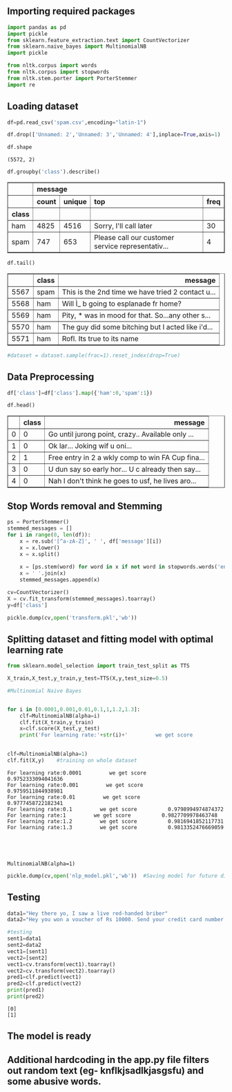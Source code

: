 ## Importing required packages


```python
import pandas as pd
import pickle
from sklearn.feature_extraction.text import CountVectorizer
from sklearn.naive_bayes import MultinomialNB
import pickle

from nltk.corpus import words
from nltk.corpus import stopwords
from nltk.stem.porter import PorterStemmer
import re
```

## Loading dataset 


```python
df=pd.read_csv('spam.csv',encoding="latin-1")
```


```python
df.drop(['Unnamed: 2','Unnamed: 3','Unnamed: 4'],inplace=True,axis=1)
```


```python
df.shape
```




    (5572, 2)




```python
df.groupby('class').describe()
```




<div>
<style scoped>
    .dataframe tbody tr th:only-of-type {
        vertical-align: middle;
    }

    .dataframe tbody tr th {
        vertical-align: top;
    }

    .dataframe thead tr th {
        text-align: left;
    }

    .dataframe thead tr:last-of-type th {
        text-align: right;
    }
</style>
<table border="1" class="dataframe">
  <thead>
    <tr>
      <th></th>
      <th colspan="4" halign="left">message</th>
    </tr>
    <tr>
      <th></th>
      <th>count</th>
      <th>unique</th>
      <th>top</th>
      <th>freq</th>
    </tr>
    <tr>
      <th>class</th>
      <th></th>
      <th></th>
      <th></th>
      <th></th>
    </tr>
  </thead>
  <tbody>
    <tr>
      <td>ham</td>
      <td>4825</td>
      <td>4516</td>
      <td>Sorry, I'll call later</td>
      <td>30</td>
    </tr>
    <tr>
      <td>spam</td>
      <td>747</td>
      <td>653</td>
      <td>Please call our customer service representativ...</td>
      <td>4</td>
    </tr>
  </tbody>
</table>
</div>




```python
df.tail()
```




<div>
<style scoped>
    .dataframe tbody tr th:only-of-type {
        vertical-align: middle;
    }

    .dataframe tbody tr th {
        vertical-align: top;
    }

    .dataframe thead th {
        text-align: right;
    }
</style>
<table border="1" class="dataframe">
  <thead>
    <tr style="text-align: right;">
      <th></th>
      <th>class</th>
      <th>message</th>
    </tr>
  </thead>
  <tbody>
    <tr>
      <td>5567</td>
      <td>spam</td>
      <td>This is the 2nd time we have tried 2 contact u...</td>
    </tr>
    <tr>
      <td>5568</td>
      <td>ham</td>
      <td>Will Ì_ b going to esplanade fr home?</td>
    </tr>
    <tr>
      <td>5569</td>
      <td>ham</td>
      <td>Pity, * was in mood for that. So...any other s...</td>
    </tr>
    <tr>
      <td>5570</td>
      <td>ham</td>
      <td>The guy did some bitching but I acted like i'd...</td>
    </tr>
    <tr>
      <td>5571</td>
      <td>ham</td>
      <td>Rofl. Its true to its name</td>
    </tr>
  </tbody>
</table>
</div>




```python
#dataset = dataset.sample(frac=1).reset_index(drop=True)
```

## Data Preprocessing


```python
df['class']=df['class'].map({'ham':0,'spam':1})
```


```python
df.head()
```




<div>
<style scoped>
    .dataframe tbody tr th:only-of-type {
        vertical-align: middle;
    }

    .dataframe tbody tr th {
        vertical-align: top;
    }

    .dataframe thead th {
        text-align: right;
    }
</style>
<table border="1" class="dataframe">
  <thead>
    <tr style="text-align: right;">
      <th></th>
      <th>class</th>
      <th>message</th>
    </tr>
  </thead>
  <tbody>
    <tr>
      <td>0</td>
      <td>0</td>
      <td>Go until jurong point, crazy.. Available only ...</td>
    </tr>
    <tr>
      <td>1</td>
      <td>0</td>
      <td>Ok lar... Joking wif u oni...</td>
    </tr>
    <tr>
      <td>2</td>
      <td>1</td>
      <td>Free entry in 2 a wkly comp to win FA Cup fina...</td>
    </tr>
    <tr>
      <td>3</td>
      <td>0</td>
      <td>U dun say so early hor... U c already then say...</td>
    </tr>
    <tr>
      <td>4</td>
      <td>0</td>
      <td>Nah I don't think he goes to usf, he lives aro...</td>
    </tr>
  </tbody>
</table>
</div>



## Stop Words removal and Stemming 


```python
ps = PorterStemmer()
stemmed_messages = []
for i in range(0, len(df)):
    x = re.sub('[^a-zA-Z]', ' ', df['message'][i])
    x = x.lower()
    x = x.split()
    
    x = [ps.stem(word) for word in x if not word in stopwords.words('english')]
    x = ' '.join(x)
    stemmed_messages.append(x)
```




```python
cv=CountVectorizer()
X = cv.fit_transform(stemmed_messages).toarray()
y=df['class']
```


```python
pickle.dump(cv,open('transform.pkl','wb'))
```

## Splitting dataset and fitting model with optimal learning rate


```python
from sklearn.model_selection import train_test_split as TTS

X_train,X_test,y_train,y_test=TTS(X,y,test_size=0.5)
```


```python
#Multinomial Naive Bayes


for i in [0.0001,0.001,0.01,0.1,1,1.2,1.3]:
    clf=MultinomialNB(alpha=i)
    clf.fit(X_train,y_train)
    x=clf.score(X_test,y_test)
    print('For learning rate:'+str(i)+'         we get score          '+str(x))
    

clf=MultinomialNB(alpha=1)
clf.fit(X,y)    #training on whole dataset
```

    For learning rate:0.0001         we get score          0.9752333094041636
    For learning rate:0.001         we get score          0.9759511844938981
    For learning rate:0.01         we get score          0.9777458722182341
    For learning rate:0.1         we get score          0.9798994974874372
    For learning rate:1         we get score          0.9827709978463748
    For learning rate:1.2         we get score          0.9816941852117731
    For learning rate:1.3         we get score          0.9813352476669059
    




    MultinomialNB(alpha=1)




```python
pickle.dump(cv,open('nlp_model.pkl','wb'))  #Saving model for future direct use
```

## Testing


```python
data1="Hey there yo, I saw a live red-handed briber"
data2="Hey you won a voucher of Rs 10000. Send your credit card number and claim it"
```


```python
#testing
sent1=data1
sent2=data2
vect1=[sent1]
vect2=[sent2]
vect1=cv.transform(vect1).toarray()
vect2=cv.transform(vect2).toarray()
pred1=clf.predict(vect1)
pred2=clf.predict(vect2)
print(pred1)
print(pred2)

```

    [0]
    [1]
    

## The model is ready

## Additional hardcoding in the app.py file filters out random text (eg- knflkjsadlkjasgsfu) and some abusive words.


